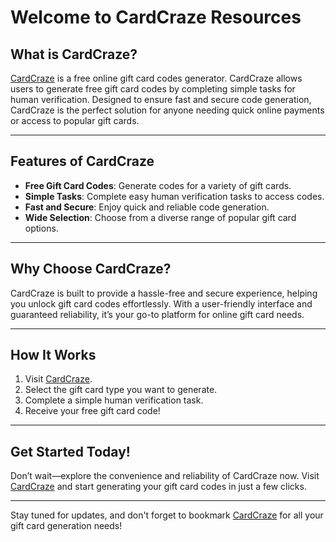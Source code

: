 # Welcome to CardCraze Resources

## What is CardCraze?

[CardCraze](https://cardcraze.pages.dev) is a free online gift card codes generator. CardCraze allows users to generate free gift card codes by completing simple tasks for human verification. Designed to ensure fast and secure code generation, CardCraze is the perfect solution for anyone needing quick online payments or access to popular gift cards.

---

## Features of CardCraze
- **Free Gift Card Codes**: Generate codes for a variety of gift cards.
- **Simple Tasks**: Complete easy human verification tasks to access codes.
- **Fast and Secure**: Enjoy quick and reliable code generation.
- **Wide Selection**: Choose from a diverse range of popular gift card options.

---

## Why Choose CardCraze?
CardCraze is built to provide a hassle-free and secure experience, helping you unlock gift card codes effortlessly. With a user-friendly interface and guaranteed reliability, it’s your go-to platform for online gift card needs.

---

## How It Works
1. Visit [CardCraze](https://cardcraze.pages.dev).
2. Select the gift card type you want to generate.
3. Complete a simple human verification task.
4. Receive your free gift card code!

---

## Get Started Today!
Don’t wait—explore the convenience and reliability of CardCraze now. Visit [CardCraze](https://cardcraze.pages.dev) and start generating your gift card codes in just a few clicks.

---

Stay tuned for updates, and don't forget to bookmark [CardCraze](https://cardcraze.pages.dev) for all your gift card generation needs!
